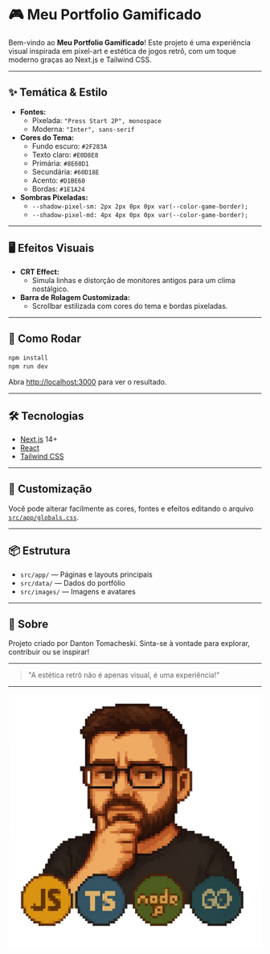# 🎮 Meu Portfolio Gamificado

Bem-vindo ao **Meu Portfolio Gamificado**! Este projeto é uma experiência visual inspirada em pixel-art e estética de jogos retrô, com um toque moderno graças ao Next.js e Tailwind CSS.

---

## ✨ Temática & Estilo

- **Fontes:**
  - Pixelada: `"Press Start 2P", monospace`
  - Moderna: `"Inter", sans-serif`
- **Cores do Tema:**
  - Fundo escuro: `#2F283A`
  - Texto claro: `#E0D8E8`
  - Primária: `#8E60D1`
  - Secundária: `#60D18E`
  - Acento: `#D1BE60`
  - Bordas: `#1E1A24`
- **Sombras Pixeladas:**
  - `--shadow-pixel-sm: 2px 2px 0px 0px var(--color-game-border);`
  - `--shadow-pixel-md: 4px 4px 0px 0px var(--color-game-border);`

---

## 🖥️ Efeitos Visuais

- **CRT Effect:**
  - Simula linhas e distorção de monitores antigos para um clima nostálgico.
- **Barra de Rolagem Customizada:**
  - Scrollbar estilizada com cores do tema e bordas pixeladas.

---

## 🚀 Como Rodar

```bash
npm install
npm run dev
```

Abra [http://localhost:3000](http://localhost:3000) para ver o resultado.

---

## 🛠️ Tecnologias

- [Next.js](https://nextjs.org/) 14+
- [React](https://react.dev/)
- [Tailwind CSS](https://tailwindcss.com/)

---

## 🎨 Customização

Você pode alterar facilmente as cores, fontes e efeitos editando o arquivo [`src/app/globals.css`](src/app/globals.css).

---

## 📦 Estrutura

- `src/app/` — Páginas e layouts principais
- `src/data/` — Dados do portfólio
- `src/images/` — Imagens e avatares

---

## 👾 Sobre

Projeto criado por Danton Tomacheski. Sinta-se à vontade para explorar, contribuir ou se inspirar!

---

> "A estética retrô não é apenas visual, é uma experiência!"

---

[![Solo Avatar](src/images/solo-avatar.png)](https://github.com/DantonTomacheski/portifolio)
